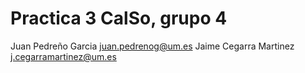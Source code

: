 # Practica 3 CalSo, grupo 4

Juan Pedreño Garcia			juan.pedrenog@um.es
Jaime Cegarra Martinez			j.cegarramartinez@um.es
